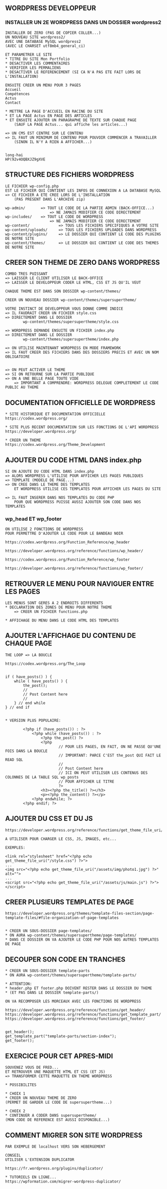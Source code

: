 ## WORDPRESS DEVELOPPEUR


### INSTALLER UN 2E WORDPRESS DANS UN DOSSIER wordpress2

    INSTALLER DE ZERO (PAS DE COPIER COLLER...)
    UN NOUVEAU SITE wordpress2/
    AVEC UNE DATABASE MySQL wordpress2
    (AVEC LE CHARSET utf8mb4_general_ci)

    ET PARAMETRER LE SITE 
    * TITRE DU SITE Mon Portfolio
    * DESACTIVER LES COMMENTAIRES
    * VERIFIER LES PERMALIENS
    * DESACTIVER LE REFERENCEMENT (SI CA N'A PAS ETE FAIT LORS DE L'INSTALLATION)

    ENSUITE CREER UN MENU POUR 3 PAGES
    Accueil
    Compétences
    Actus
    Contact

    * METTRE LA PAGE D'ACCUEIL EN RACINE DU SITE
    * ET LA PAGE Actus EN PAGE DES ARTICLES
    * ET ENSUITE AJOUTER UN PARAGRAPHE DE TEXTE SUR CHAQUE PAGE
        (SAUF LA PAGE Actus... qui affiche les articles...)

    => UN CMS EST CENTRE SUR LE CONTENU
    => IL FAUT UN MINIMUM DE CONTENU POUR POUVOIR COMMENCER A TRAVAILLER
        (SINON IL N'Y A RIEN A AFFICHER...)


    long-hai
    HP(92v4OQBXJZ9gXVE

## STRUCTURE DES FICHIERS WORDPRESS

    LE FICHIER wp-config.php
    EST LE FICHIER QUI CONTIENT LES INFOS DE CONNEXION A LA DATABASE MySQL
    => CE FICHIER A ETE CREE LORS DE L'INSTALLATION
        (PAS PRESENT DANS L'ARCHIVE zip)

    wp-admin/       => TOUT LE CODE DE LA PARTIE ADMIN (BACK-OFFICE...)
                        => NE JAMAIS MODIFIER CE CODE DIRECTEMENT
    wp-includes/    => TOUT LE CODE DE WORDPRESS
                        => NE JAMAIS MODIFIER CE CODE DIRECTEMENT
    wp-content/             => TOUS LES FICHIERS SPECIFIQUES A VOTRE SITE
    wp-content/uploads/     => TOUS LES FICHIERS UPLOADES DANS WORDPRESS
    wp-content/plugins/     => LE DOSSIER QUI CONTIENT LE CODE DES PLUGINS DE NOTRE SITE
    wp-content/themes/      => LE DOSSIER QUI CONTIENT LE CODE DES THEMES DE NOTRE SITE


## CREER SON THEME DE ZERO DANS WORDPRESS

    COMBO TRES PUISSANT
    => LAISSER LE CLIENT UTILISER LE BACK-OFFICE
    => LAISSER LE DEVELOPPEUR CODER LE HTML, CSS ET JS QU'IL VEUT

    CHAQUE THEME EST DANS SON DOSSIER wp-content/themes/

    CREER UN NOUVEAU DOSSIER wp-content/themes/supersupertheme/

    VOTRE INSTINCT DE DEVELOPPEUR VOUS DONNE COMME INDICE
    => IL FAUDRAIT CREER UN FICHIER style.css
    => DIRECTEMENT DANS LE DOSSIER 
            wp-content/themes/supersupertheme/style.css

    => WORDPRESS DEMANDE ENSUITE UN FICHIER index.php
    => DIRECTEMENT DANS LE DOSSIER 
            wp-content/themes/supersupertheme/index.php

    => ON UTILISE MAINTENANT WORDPRESS EN MODE FRAMEWORK
    => IL FAUT CREER DES FICHIERS DANS DES DOSSIERS PRECIS ET AVEC UN NOM OBLIGATOIRE


    => ON PEUT ACTIVER LE THEME
    => SI ON RETOURNE SUR LA PARTIE PUBLIQUE
    => ON A UNE BELLE PAGE TOUTE VIDE
        => IMPORTANT A COMPRENDRE: WORDPRESS DELEGUE COMPLETEMENT LE CODE PUBLIC AU THEME

## DOCUMENTATION OFFICIELLE DE WORDPRESS

    * SITE HISTORIQUE ET DOCUMENTATION OFFICIELLE
    https://codex.wordpress.org/

    * SITE PLUS RECENT DOCUMENTATION SUR LES FONCTIONS DE L'API WORDPRESS
    https://developer.wordpress.org/

    * CREER UN THEME
    https://codex.wordpress.org/Theme_Development



## AJOUTER DU CODE HTML DANS index.php

    SI ON AJOUTE DU CODE HTML DANS index.php
    => ALORS WORDPRESS L'UTILISE POUR AFFICHER LES PAGES PUBLIQUES
    => TEMPLATE (MODELE DE PAGE...)
    => ON CREE DANS LE THEME DES TEMPLATES 
        ET WORDPRESS UTILISE CES TEMPLATES POUR AFFICHER LES PAGES DU SITE

    => IL FAUT INSERER DANS NOS TEMPLATES DU CODE PHP 
        POUR QUE WORDPRESS PUISSE AUSSI AJOUTER SON CODE DANS NOS TEMPLATES


### wp_head ET wp_footer

    ON UTILISE 2 FONCTIONS DE WORDPRESS 
    POUR PERMETTRE D'AJOUTER LE CODE POUR LE BANDEAU NOIR

    https://codex.wordpress.org/Function_Reference/wp_header

    https://developer.wordpress.org/reference/functions/wp_header/

    https://codex.wordpress.org/Function_Reference/wp_footer

    https://developer.wordpress.org/reference/functions/wp_footer/


## RETROUVER LE MENU POUR NAVIGUER ENTRE LES PAGES

    LES MENUS SONT GERES A 2 ENDROITS DIFFERENTS
    * DECLARATION DES ZONES DE MENU POUR NOTRE THEME
        => CREER UN FICHIER functions.php

    * AFFICHAGE DU MENU DANS LE CODE HTML DES TEMPLATES


## AJOUTER L'AFFICHAGE DU CONTENU DE CHAQUE PAGE

    THE LOOP => LA BOUCLE

    https://codex.wordpress.org/The_Loop


    if ( have_posts() ) {
        while ( have_posts() ) {
            the_post(); 
            //
            // Post Content here
            //
        } // end while
    } // end if


    * VERSION PLUS POPULAIRE:

            <?php if (have_posts()) : ?>
                <?php while (have_posts()) : ?>
                    <?php the_post() ?>
                    <?php
                            // POUR LES PAGES, EN FAIT, ON NE PASSE QU'UNE FOIS DANS LA BOUCLE
                            // IMPORTANT: PARCE C'EST the_post QUI FAIT LE READ SQL
                            //
                            // Post Content here
                            // ICI ON PEUT UTILISER LES CONTENUS DES COLONNES DE LA TABLE SQL wp_posts
                            // POUR AFFICHER LE TITRE
                            ?>
                    <h3><?php the_title() ?></h3>
                    <p><?php the_content() ?></p>
                <?php endwhile; ?>
            <?php endif; ?>

## AJOUTER DU CSS ET DU JS

    https://developer.wordpress.org/reference/functions/get_theme_file_uri/

    A UTILISER POUR CHARGER LE CSS, JS, IMAGES, etc...

    EXEMPLES:

    <link rel="stylesheet" href="<?php echo get_theme_file_uri("/style.css") ?>">
    ...
    <img src="<?php echo get_theme_file_uri("/assets/img/photo1.jpg") ?>" alt="">
    ...
    <script src="<?php echo get_theme_file_uri("/assets/js/main.js") ?>"></script>


## CREER PLUSIEURS TEMPLATES DE PAGE


    https://developer.wordpress.org/themes/template-files-section/page-template-files/#file-organization-of-page-templates


    * CREER UN SOUS-DOSSIER page-templates/
    * ON AURA wp-content/themes/supersupertheme/page-templates/
    * DANS CE DOSSIER ON VA AJOUTER LE CODE PHP POUR NOS AUTRES TEMPLATES DE PAGE


## DECOUPER SON CODE EN TRANCHES 

    * CREER UN SOUS-DOSSIER template-parts
    * ON AURA wp-content/themes/supersupertheme/template-parts/

    * ATTENTION: 
    * header.php ET footer.php DOIVENT RESTER DANS LE DOSSIER DU THEME
    * (ET PAS DANS LE DOSSIER template-parts/)

    ON VA RECOMPOSER LES MORCEAUX AVEC LES FONCTIONS DE WORDPRESS

    https://developer.wordpress.org/reference/functions/get_header/
    https://developer.wordpress.org/reference/functions/get_template_part/
    https://developer.wordpress.org/reference/functions/get_footer/


    get_header();
    get_template_part("template-parts/section-index");
    get_footer();


## EXERCICE POUR CET APRES-MIDI

    SOUVENEZ VOUS DE FRED...
    ET RETROUVER UNE MAQUETTE HTML ET CSS (ET JS)
    => TRANSFORMER CETTE MAQUETTE EN THEME WORDPRESS

    * POSSIBILITES

    * CHOIX 1
    * CREER UN NOUVEAU THEME DE ZERO
    (PERMET DE GARDER LE CODE DE supersupertheme...)

    * CHOIX 2
    * CONTINUER A CODER DANS supersupertheme/
    (MON CODE DE REFERENCE EST AUSSI DISPONIBLE...)








## COMMENT MIGRER SON SITE WORDPRESS

    PAR EXEMPLE DE localhost VERS SON HEBERGEMENT

    CONSEIL
    UTILISER L'EXTENSION DUPLICATOR

    https://fr.wordpress.org/plugins/duplicator/

    * TUTORIELS EN LIGNE...
    https://wpformation.com/migrer-wordpress-duplicator/





